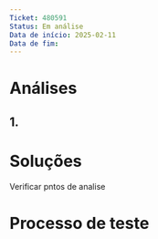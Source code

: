 ```yaml
---
Ticket: 480591
Status: Em análise
Data de início: 2025-02-11
Data de fim:
---
```


# Análises
## 1.


# Soluções

Verificar pntos de analise

# Processo de teste